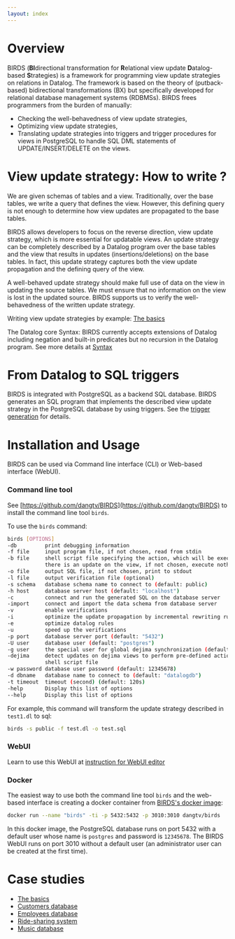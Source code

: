 ```yaml
---
layout: index
---
```


# Overview

BIRDS (**BI**directional transformation for **R**elational view update **D**atalog-based **S**trategies) is a framework for programming view update strategies on relations in Datalog. 
The framework is based on the theory of (putback-based) bidirectional transformations (BX) but specifically developed for relational database management systems (RDBMSs).
BIRDS frees programmers from the burden of manually:

* Checking the well-behavedness of view update strategies,
* Optimizing view update strategies,
* Translating update strategies into triggers and trigger procedures for views in PostgreSQL to handle SQL DML statements of UPDATE/INSERT/DELETE on the views. 

# View update strategy: How to write ?
We are given schemas of tables and a view. Traditionally, over the base tables, we write a query that defines the view. However, this defining query is not enough to determine how view updates are propagated to the base tables.

BIRDS allows developers to focus on the reverse direction, view update strategy, which is more essential for updatable views. An update strategy can be completely described by a Datalog program over the base tables and the view that results in updates (insertions/deletions) on the base tables. In fact, this update strategy captures both the view update propagation and the defining query of the view. 

A well-behaved update strategy should make full use of data on the view in updating the source tables. We must ensure that no information on the view is lost in the updated source. BIRDS supports us to verify the well-behavedness of the written update strategy.

Writing view update strategies by example: [The basics](basic-tutorial.html)

The Datalog core Syntax: BIRDS currently accepts extensions of Datalog including negation and built-in predicates but no recursion in the Datalog program. See more details at [Syntax](syntax.html)

# From Datalog to SQL triggers

BIRDS is integrated with PostgreSQL as a backend SQL database. BIRDS generates an SQL program that implements the described view update strategy in the PostgreSQL database by using triggers.
See the [trigger generation](triggers.html) for details.

# Installation and Usage

BIRDS can be used via Command line interface (CLI) or Web-based interface (WebUI).

### Command line tool

See [https://github.com/dangtv/BIRDS](https://github.com/dangtv/BIRDS) to install the command line tool `birds`.

To use the `birds` command:

```bash
birds [OPTIONS]
-db         print debugging information
-f file     input program file, if not chosen, read from stdin
-b file     shell script file specifying the action, which will be executed when 
            there is an update on the view, if not chosen, execute nothing
-o file     output SQL file, if not chosen, print to stdout
-l file     output verification file (optional)
-s schema   database schema name to connect to (default: public)
-h host     database server host (default: "localhost")
-c          connect and run the generated SQL on the database server
-import     connect and import the data schema from database server
-v          enable verifications
-i          optimize the update propagation by incremental rewriting rules
-e          optimize datalog rules
-u          speed up the verifications
-p port     database server port (default: "5432")
-U user     database user (default: "postgres")
-g user     the special user for global dejima synchronization (default: "dejima")
-dejima     detect updates on dejima views to perform pre-defined actions in the
            shell script file
-w password database user password (default: 12345678)
-d dbname   database name to connect to (default: "datalogdb")
-t timeout  timeout (second) (default: 120s)
-help       Display this list of options
--help      Display this list of options
```

For example, this command will transform the update strategy described in `test1.dl` to sql:
```bash
birds -s public -f test.dl -o test.sql
```

### WebUI 

Learn to use this WebUI at [instruction for WebUI editor](webui-installation.html)

### Docker

The easiest way to use both the command line tool `birds` and the web-based interface is creating a docker container from [BIRDS's docker image](https://hub.docker.com/r/dangtv/birds):

```bash 
docker run --name "birds" -ti -p 5432:5432 -p 3010:3010 dangtv/birds
```

In this docker image, the PostgreSQL database runs on port 5432 with a default user whose name is `postgres` and password is `12345678`. The BIRDS WebUI runs on port 3010 without a default user (an administrator user can be created at the first time).

# Case studies

* [The basics](basic-tutorial.html)
* [Customers database](customer.html)
* [Employees database](employee.html)
* [Ride-sharing system](ridesharing-tutorial.html)
* [Music database](music-tutorial.html)


